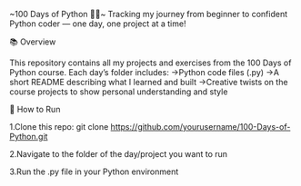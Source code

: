 ~100 Days of Python 🐍✨~
Tracking my journey from beginner to confident Python coder — one day, one project at a time!

📚 Overview

This repository contains all my projects and exercises from the 100 Days of Python course. Each day’s folder includes:
->Python code files (.py)
->A short README describing what I learned and built
->Creative twists on the course projects to show personal understanding and style

🔗 How to Run

1.Clone this repo:
  git clone https://github.com/yourusername/100-Days-of-Python.git

2.Navigate to the folder of the day/project you want to run

3.Run the .py file in your Python environment
